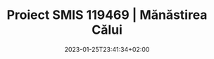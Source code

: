 ---
title: "Proiect SMIS 119469 | Mănăstirea Călui"
keywords: ["Manastirea Calui"]
date: 2023-01-25T23:41:34+02:00
draft: false
type: page
layout: proiect2
slug: "/proiect-smis-119469"
sitemap_exclude: false

sitemap:
  changefreq: weekly
  filename: sitemap.xml
  priority: 1
  

#----------------------------------------------------/
# Page
#----------------------------------------------------/
page:
  title: "Proiect <span>SMIS </span>119469"

---